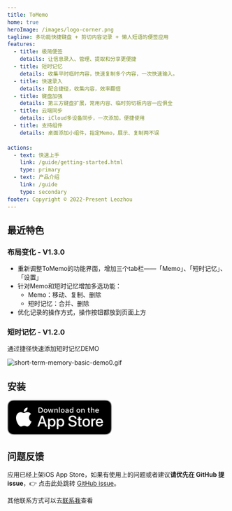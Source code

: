 ```yaml
---
title: ToMemo
home: true
heroImage: /images/logo-corner.png
tagline: 多功能快捷键盘 + 剪切内容记录 + 懒人短语的便签应用
features:
  - title: 极简便签
    details: 让信息录入、管理、提取和分享更便捷
  - title: 短时记忆
    details: 收集平时临时内容，快速复制多个内容，一次快速输入。
  - title: 快速录入
    details: 配合捷径，收集内容，效率翻倍
  - title: 键盘加强
    details: 第三方键盘扩展，常用内容、临时剪切板内容一应俱全
  - title: 云端同步
    details: iCloud多设备同步，一次添加，便捷使用
  - title: 支持组件
    details: 桌面添加小组件，指定Memo，展示、复制两不误

actions:
  - text: 快速上手
    link: /guide/getting-started.html
    type: primary
  - text: 产品介绍
    link: /guide
    type: secondary
footer: Copyright © 2022-Present Leozhou
---
```


## 最近特色
### 布局变化 - V1.3.0
- 重新调整ToMemo的功能界面，增加三个tab栏——「Memo」、「短时记忆」、「设置」
- 针对Memo和短时记忆增加多选功能：
  - Memo：移动、复制、删除
  - 短时记忆：合并、删除
- 优化记录的操作方式，操作按钮都放到页面上方


### 短时记忆 - V1.2.0
通过捷径快速添加短时记忆DEMO

![short-term-memory-basic-demo0.gif](/images/short-term-memory/short-term-memory-basic-demo0.gif)

## 安装
[![Download on the Mac App Store](/images/download/Download_on_the_App_Store_Badge_US-UK_RGB_blk_092917.svg)](https://apps.apple.com/cn/app/tomemo/id1610843304)


## 问题反馈

应用已经上架iOS App Store，如果有使用上的问题或者建议**请优先在 GitHub 提 issue**，👉 点击此处跳转 [GitHub issue](https://github.com/le0zh0u/ToMemo-doc/issues)。

其他联系方式可以去[联系我](/general/contact.html)查看